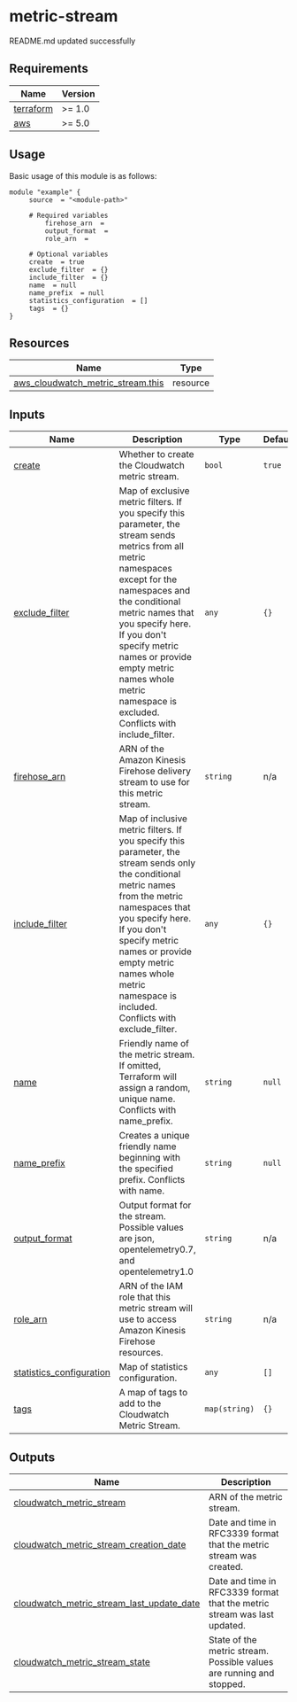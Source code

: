 # metric-stream

<!-- BEGINNING OF PRE-COMMIT-TERRAFORM DOCS HOOK -->
README.md updated successfully
<!-- END OF PRE-COMMIT-TERRAFORM DOCS HOOK -->

<!-- BEGIN_AUTOMATED_TF_DOCS_BLOCK -->
## Requirements

| Name | Version |
|------|---------|
| <a name="requirement_terraform"></a> [terraform](#requirement\_terraform) | >= 1.0 |
| <a name="requirement_aws"></a> [aws](#requirement\_aws) | >= 5.0 |
## Usage
Basic usage of this module is as follows:
```hcl
module "example" {
  	 source  = "<module-path>"
    
	 # Required variables
    	 firehose_arn  = 
    	 output_format  = 
    	 role_arn  = 
  
	 # Optional variables
  	 create  = true
  	 exclude_filter  = {}
  	 include_filter  = {}
  	 name  = null
  	 name_prefix  = null
  	 statistics_configuration  = []
  	 tags  = {}
}
```
## Resources

| Name | Type |
|------|------|
| [aws_cloudwatch_metric_stream.this](https://registry.terraform.io/providers/hashicorp/aws/latest/docs/resources/cloudwatch_metric_stream) | resource |
## Inputs

| Name | Description | Type | Default | Required |
|------|-------------|------|---------|:--------:|
| <a name="input_create"></a> [create](#input\_create) | Whether to create the Cloudwatch metric stream. | `bool` | `true` | no |
| <a name="input_exclude_filter"></a> [exclude\_filter](#input\_exclude\_filter) | Map of exclusive metric filters. If you specify this parameter, the stream sends metrics from all metric namespaces except for the namespaces and the conditional metric names that you specify here. If you don't specify metric names or provide empty metric names whole metric namespace is excluded. Conflicts with include\_filter. | `any` | `{}` | no |
| <a name="input_firehose_arn"></a> [firehose\_arn](#input\_firehose\_arn) | ARN of the Amazon Kinesis Firehose delivery stream to use for this metric stream. | `string` | n/a | yes |
| <a name="input_include_filter"></a> [include\_filter](#input\_include\_filter) | Map of inclusive metric filters. If you specify this parameter, the stream sends only the conditional metric names from the metric namespaces that you specify here. If you don't specify metric names or provide empty metric names whole metric namespace is included. Conflicts with exclude\_filter. | `any` | `{}` | no |
| <a name="input_name"></a> [name](#input\_name) | Friendly name of the metric stream. If omitted, Terraform will assign a random, unique name. Conflicts with name\_prefix. | `string` | `null` | no |
| <a name="input_name_prefix"></a> [name\_prefix](#input\_name\_prefix) | Creates a unique friendly name beginning with the specified prefix. Conflicts with name. | `string` | `null` | no |
| <a name="input_output_format"></a> [output\_format](#input\_output\_format) | Output format for the stream. Possible values are json, opentelemetry0.7, and opentelemetry1.0 | `string` | n/a | yes |
| <a name="input_role_arn"></a> [role\_arn](#input\_role\_arn) | ARN of the IAM role that this metric stream will use to access Amazon Kinesis Firehose resources. | `string` | n/a | yes |
| <a name="input_statistics_configuration"></a> [statistics\_configuration](#input\_statistics\_configuration) | Map of statistics configuration. | `any` | `[]` | no |
| <a name="input_tags"></a> [tags](#input\_tags) | A map of tags to add to the Cloudwatch Metric Stream. | `map(string)` | `{}` | no |
## Outputs

| Name | Description |
|------|-------------|
| <a name="output_cloudwatch_metric_stream"></a> [cloudwatch\_metric\_stream](#output\_cloudwatch\_metric\_stream) | ARN of the metric stream. |
| <a name="output_cloudwatch_metric_stream_creation_date"></a> [cloudwatch\_metric\_stream\_creation\_date](#output\_cloudwatch\_metric\_stream\_creation\_date) | Date and time in RFC3339 format that the metric stream was created. |
| <a name="output_cloudwatch_metric_stream_last_update_date"></a> [cloudwatch\_metric\_stream\_last\_update\_date](#output\_cloudwatch\_metric\_stream\_last\_update\_date) | Date and time in RFC3339 format that the metric stream was last updated. |
| <a name="output_cloudwatch_metric_stream_state"></a> [cloudwatch\_metric\_stream\_state](#output\_cloudwatch\_metric\_stream\_state) | State of the metric stream. Possible values are running and stopped. |
<!-- END_AUTOMATED_TF_DOCS_BLOCK -->